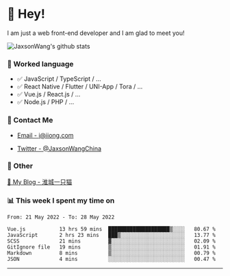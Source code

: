 # 👋 Hey!

I am just a web front-end developer and I am glad to meet you!

![JaxsonWang's github stats](https://github-readme-stats.vercel.app/api?username=JaxsonWang&&show_icons=true&&title_color=1abc9c&&icon_color=1abc9c)


### 📝 Worked language

- ✅ JavaScript / TypeScript / ...
- ✅ React Native / Flutter / UNI-App / Tora / ...
- ✅ Vue.js / React.js / ...
- ✅ Node.js / PHP / ...

### 📮 Contact Me

- [Email - i@iiong.com](mailto:i@iiong.com)

- [Twitter - @JaxsonWangChina](https://twitter.com/JaxsonWangChina)

### 🤪 Other

[📌 My Blog - 淮城一只猫](https://iiong.com)

### 📊 This week I spent my time on

<!--START_SECTION:waka-->

```text
From: 21 May 2022 - To: 28 May 2022

Vue.js           13 hrs 59 mins  ████████████████████▒░░░░   80.67 %
JavaScript       2 hrs 23 mins   ███▒░░░░░░░░░░░░░░░░░░░░░   13.77 %
SCSS             21 mins         ▓░░░░░░░░░░░░░░░░░░░░░░░░   02.09 %
GitIgnore file   19 mins         ▒░░░░░░░░░░░░░░░░░░░░░░░░   01.91 %
Markdown         8 mins          ▒░░░░░░░░░░░░░░░░░░░░░░░░   00.79 %
JSON             4 mins          ░░░░░░░░░░░░░░░░░░░░░░░░░   00.47 %
```

<!--END_SECTION:waka-->

---
